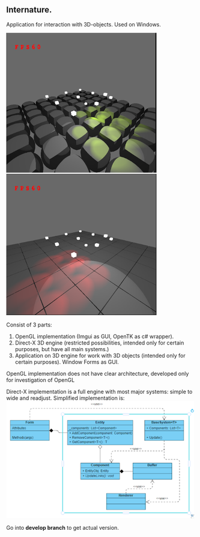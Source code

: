 ## Internature.

Application for interaction with 3D-objects.
Used on Windows.

<img src="resources/1.png" alt="Example Image" width="400"> 
<img src="resources/2.png" alt="Example Image" width="400"> 

Consist of 3 parts:
1) OpenGL implementation (Imgui as GUI, OpenTK as c# wrapper).
2) Direct-X 3D engine (restricted possibilities, intended only for certain purposes, but have all main systems.)
3) Application on 3D engine for work with 3D objects (intended only for certain purposes). Window Forms as GUI.

OpenGL implementation does not have clear architecture, developed only for investigation of OpenGL

Direct-X implementation is a full engine with most major systems: simple to wide and readjust.
Simplified implementation is:
<img src="resources/arch.png" alt="Example Image" width="500"> 

Go into **develop branch** to get actual version.


